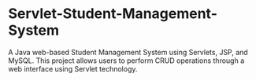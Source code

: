 # Servlet-Student-Management-System
A Java web-based Student Management System using Servlets, JSP, and MySQL. This project allows users to perform CRUD operations through a web interface using Servlet technology.

